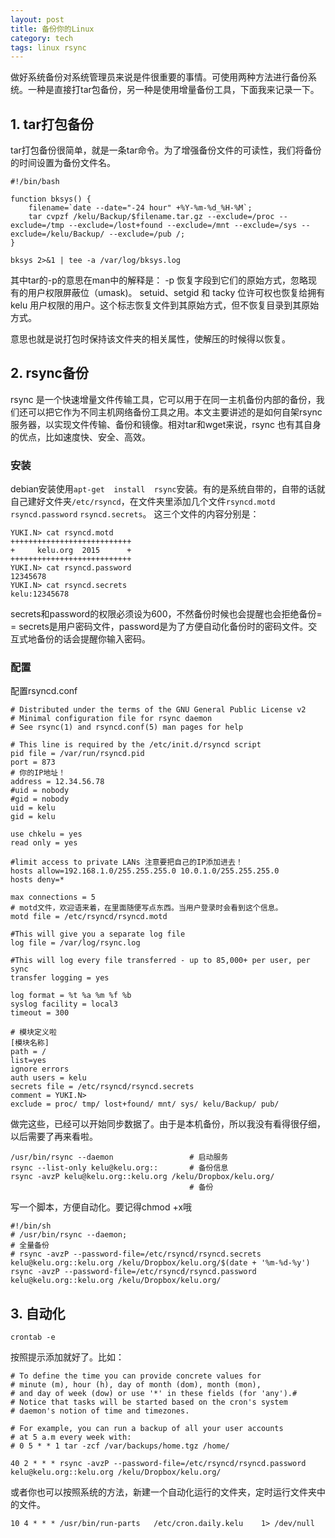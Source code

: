 ```yaml
---
layout: post
title: 备份你的Linux
category: tech
tags: linux rsync
---
```



做好系统备份对系统管理员来说是件很重要的事情。可使用两种方法进行备份系统。一种是直接打tar包备份，另一种是使用增量备份工具，下面我来记录一下。

## 1. tar打包备份

tar打包备份很简单，就是一条tar命令。为了增强备份文件的可读性，我们将备份的时间设置为备份文件名。



	#!/bin/bash
	
	function bksys() {
	    filename=`date --date="-24 hour" +%Y-%m-%d_%H-%M`;
	    tar cvpzf /kelu/Backup/$filename.tar.gz --exclude=/proc --exclude=/tmp --exclude=/lost+found --exclude=/mnt --exclude=/sys --exclude=/kelu/Backup/ --exclude=/pub /;
	}
	
	bksys 2>&1 | tee -a /var/log/bksys.log
	
	
	
其中tar的-p的意思在man中的解释是：
-p 恢复字段到它们的原始方式，忽略现有的用户权限屏蔽位（umask)。 setuid、setgid 和 tacky 位许可权也恢复给拥有 kelu 用户权限的用户。这个标志恢复文件到其原始方式，但不恢复目录到其原始方式。

意思也就是说打包时保持该文件夹的相关属性，使解压的时候得以恢复。


## 2. rsync备份

rsync 是一个快速增量文件传输工具，它可以用于在同一主机备份内部的备份，我们还可以把它作为不同主机网络备份工具之用。本文主要讲述的是如何自架rsync服务器，以实现文件传输、备份和镜像。相对tar和wget来说，rsync 也有其自身的优点，比如速度快、安全、高效。

### 安装

debian安装使用`apt-get  install  rsync`安装。有的是系统自带的，自带的话就自己建好文件夹`/etc/rsyncd`，在文件夹里添加几个文件`rsyncd.motd`  `rsyncd.password`  `rsyncd.secrets`。
这三个文件的内容分别是：

	YUKI.N> cat rsyncd.motd
	+++++++++++++++++++++++++++
	+     kelu.org  2015      +
	+++++++++++++++++++++++++++
	YUKI.N> cat rsyncd.password
	12345678
	YUKI.N> cat rsyncd.secrets
	kelu:12345678

secrets和password的权限必须设为600，不然备份时候也会提醒也会拒绝备份= =
secrets是用户密码文件，password是为了方便自动化备份时的密码文件。交互式地备份的话会提醒你输入密码。

### 配置

配置rsyncd.conf

	# Distributed under the terms of the GNU General Public License v2
	# Minimal configuration file for rsync daemon
	# See rsync(1) and rsyncd.conf(5) man pages for help
	
	# This line is required by the /etc/init.d/rsyncd script
	pid file = /var/run/rsyncd.pid
	port = 873
	# 你的IP地址！
	address = 12.34.56.78 
	#uid = nobody
	#gid = nobody
	uid = kelu
	gid = kelu
	
	use chkelu = yes
	read only = yes
	
	#limit access to private LANs 注意要把自己的IP添加进去！
	hosts allow=192.168.1.0/255.255.255.0 10.0.1.0/255.255.255.0 
	hosts deny=*
	
	max connections = 5
	# motd文件，欢迎语来着，在里面随便写点东西。当用户登录时会看到这个信息。
	motd file = /etc/rsyncd/rsyncd.motd
	
	#This will give you a separate log file
	log file = /var/log/rsync.log
	
	#This will log every file transferred - up to 85,000+ per user, per sync
	transfer logging = yes
	
	log format = %t %a %m %f %b
	syslog facility = local3
	timeout = 300
	
	# 模块定义啦
	[模块名称]
	path = /
	list=yes
	ignore errors
	auth users = kelu
	secrets file = /etc/rsyncd/rsyncd.secrets
	comment = YUKI.N>
	exclude = proc/ tmp/ lost+found/ mnt/ sys/ kelu/Backup/ pub/
	
	
做完这些，已经可以开始同步数据了。由于是本机备份，所以我没有看得很仔细，以后需要了再来看啦。

	/usr/bin/rsync --daemon 				# 启动服务
	rsync --list-only kelu@kelu.org:: 		# 备份信息
	rsync -avzP kelu@kelu.org::kelu.org /kelu/Dropbox/kelu.org/
											# 备份

写一个脚本，方便自动化。要记得chmod +x哦	
											
	#!/bin/sh
	# /usr/bin/rsync --daemon;
	# 全量备份
	# rsync -avzP --password-file=/etc/rsyncd/rsyncd.secrets kelu@kelu.org::kelu.org /kelu/Dropbox/kelu.org/$(date + '%m-%d-%y')
	rsync -avzP --password-file=/etc/rsyncd/rsyncd.password kelu@kelu.org::kelu.org /kelu/Dropbox/kelu.org/											
	
## 3. 自动化

	crontab -e

按照提示添加就好了。比如：

	# To define the time you can provide concrete values for
	# minute (m), hour (h), day of month (dom), month (mon),
	# and day of week (dow) or use '*' in these fields (for 'any').#
	# Notice that tasks will be started based on the cron's system
	# daemon's notion of time and timezones.
	
	# For example, you can run a backup of all your user accounts
	# at 5 a.m every week with:
	# 0 5 * * 1 tar -zcf /var/backups/home.tgz /home/

	40 2 * * * rsync -avzP --password-file=/etc/rsyncd/rsyncd.password kelu@kelu.org::kelu.org /kelu/Dropbox/kelu.org/
	
或者你也可以按照系统的方法，新建一个自动化运行的文件夹，定时运行文件夹中的文件。

	10 4 * * * /usr/bin/run-parts   /etc/cron.daily.kelu    1> /dev/null
